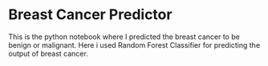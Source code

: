 <H1>Breast Cancer Predictor</H1>
This is the python notebook where I predicted the breast cancer to be benign or malignant.
Here i used Random Forest Classifier for predicting the output of breast cancer.
